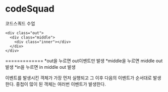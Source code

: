 # codeSquad
코드스쿼드 수업

~~~~~~~~~~~~~~~~~~~~~~~~~~
<div class="out">
  <div class="middle">
    <div class="inner"></div>
  </div>
</div>
~~~~~~~~~~~~~~~~~~~~~~~~~~~


=============
*out을 누르면 out이벤트만 발생
*middle을 누르면 middle out 발생
*in을 누르면 in middle out 발생

이벤트를 발생시킨 객체가 가장 먼저 실행되고 그 이후 다음의 이벤트가 순서대로 발생한다.
중첩이 많이 된 객체는 여러번 이벤트가 발생한다.
